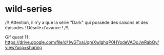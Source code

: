 # wild-series

/!\ Attention, il n'y a que la série "Dark" qui possède des saisons et des épisodes ! Désolé d'avance ! /!\

Gif quest 11 : https://drive.google.com/file/d/1wGTxaUqmXwlghqP0HYodeVAOcJwRabQy/view?usp=sharing

